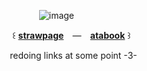   ⠀   ⠀   ⠀   ⠀      ![image](https://wilardo.crd.co/assets/images/gallery06/483b446b_original.png?v=618e2dfe)
 
   ⠀ ꒰ [**strawpage**](https://buzzkill.straw.page) ⠀— ⠀[**atabook**](https://melomanie.atabook.org/) ꒱ 

   ⠀redoing links at some point -3-
